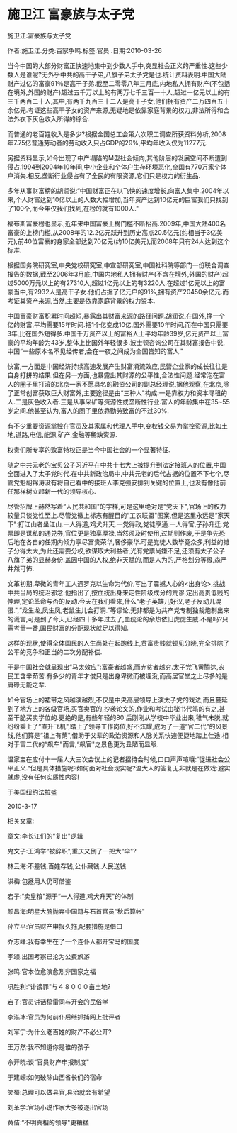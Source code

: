 # 施卫江  富豪族与太子党

施卫江:富豪族与太子党

作者:施卫江.分类:百家争鸣.标签:官员 .日期:2010-03-26

当今中国的大部分财富正快速地集中到少数人手中,突显社会正义的严重性.这些少数人是谁呢?无外乎中共的高干子弟,八旗子弟太子党是也.统计资料表明:中国大陆财产过亿的富豪91％是高干子弟.截至二零零八年三月底,内地私人拥有财产(不包括在境外,外国的财产)超过五千万以上的有两万七千三百一十人,超过一亿元以上的有三千两百二十人,其中,有两千九百三十二人是高干子女,他们拥有资产二万四百五十余亿元.考证这些高干子女的资产来源,无疑地是依靠家庭背景的权力,非法所得和合法外衣下灰色收入所得的综合.

而普通的老百姓收入是多少?根据全国总工会第六次职工调查所获资料分析,2008年7.75亿普通劳动者的劳动收入只占GDP的29%,平均年收入仅为11277元.

另据资料显示,如今出现了中产塌陷的M型社会倾向,其他阶层的发展空间不断遭到侵占.1994到2004年10年间,中小企业和个体户生存环境恶化,全国有770万家个体户消失.相反,垄断行业侵占有了全民的有限资源,它们只是权力的衍生品.

多年从事财富榜的胡润说:“中国财富正在以飞快的速度增长,向富人集中.2004年以来,个人财富达到10亿以上的人数大幅增加,当年资产达到10亿元的巨富我们只找到了100个,而今年仅我们找到,在榜的就有1000人."

福布斯富豪榜也显示,近年来中国富豪上榜门槛不断抬高.2009年,中国大陆400名富豪的上榜门槛,从2008年的12.2亿元跃升到历史高点20.5亿元(约相当于3亿美元),前40位富豪的身家全部达到70亿元(约10亿美元),而2008年只有24人达到这个标准.

根据国务院研究室,中央党校研究室,中宣部研究室,中国社科院等部门一份联合调查报告的数据,截至2006年3月底,中国内地私人拥有财产(不含在境外,外国的财产)超过5000万元以上的有27310人,超过1亿元以上的有3220人.在超过1亿元以上的富豪当中,有2932人是高干子女.他们占据了亿元户的91%,拥有资产20450余亿元.而考证其资产来源,当然,主要是依靠家庭背景的权力资本.

中国富豪财富积累时间超短,暴露出其财富来源的路径问题.胡润说,在国外,挣一个亿的财富,平均需要15年时间.把1个亿变成10亿,国外需要10年时间,而在中国只需要3年,比在国外短得多.中国千万资产以上的富裕人士平均年龄39岁,亿元资产以上富豪的平均年龄为43岁,整体上比国外年轻很多.波士顿咨询公司在其财富报告中说,中国“一些原本名不见经传者,会在一夜之间成为全国皆知的富人."

快富,一方面是中国经济持续高速发展产生财富涌流效应,民营企业家的成长往往是自身打拼的结果.但在另一方面,也暴露出其财源的公平性,合法性问题.经常泡在富人的圈子里打滚的北京一家不愿具名的融资公司的副总经理说,据他观察,在北京,除了正常创富获取巨大财富外,主要途径是由“三种人"构成:一是靠权力和资本寻租的人.二是灰色收入者.三是从事采矿等资源性或垄断性行业.富人的年龄集中在35~55岁之间.他甚至认为,富人的圈子里依靠勤劳致富的不过30%.

有不少重要资源掌控在官员及其家属和代理人手中,变权钱交易为掌控资源,比如土地,道路,电信,能源,矿产,金融等稀缺资源.

权贵们所专享的致富特权正是当今中国社会的一个显著特征.

随之中共元老的宝贝公子习近平在中共十七大上被提升到法定接班人的位置,中国全面进入了太子党时代.在中共新政治局中,中共元老的后代占据的位置不下七个,尽管党魁胡锦涛没有将自己看中的接班人李克强安排到关键的位置上,也没有像他前任那样树立起新一代的领导核心.

尽管招牌上赫然写着“人民共和国"的字样,可是这里绝对是“党天下",官场上的权力较量只谈党性至上.尽管党徽上标志有醒目的“工农联盟"图案,但是这里永远是“家天下":打江山者坐江山.一人得道,鸡犬升天.一党得政,党徒享通.一人得官,子孙升迁.党票即是谋私的通兑券,官位更是独享厚禄,当然须及时使用,过期则作废,于是争先恐后地在各自的任期内倾力享尽富贵荣华,奢侈豪华.可是党徒人数毕竟众多,利益的摊子分得太大,为此还需要分权,欲谋取大利益者,光有党票尚嫌不足,还须有太子公子八旗子弟的显赫身份.盖因中国的人权,绝非天赋的,而是人为的,严格划分等级,森严井然可怖.

文革初期,卑微的青年工人遇罗克以生命为代价,写出了震撼人心的<出身论>,挑战中共当局的统治邪念.他指出了,按血统出身来定性阶级成分的荒谬,定出高贵低贱的悖理,定论革命与否的反动.今天在我们看来,什么“老子英雄儿好汉,老子反动儿混蛋.",“龙生龙,凤生凤,老鼠生儿会打洞."等谬论,无非都是为共产党专制独裁炮制出来的谎言,可是到了今天,已经四十多年过去了,血统论的余热依旧虎虎生威.不是吗?只需考量一番,国民财富的分配现状就足以得知.

这样的现状,使得全体国民的人生尚处在起跑线上,贫富贵贱就顿见分晓,完全排除了公平的竞争和正当的二次分配补偿.

于是中国社会就呈现出“马太效应":富豪者越盛,而赤贫者越穷.太子党飞黄腾达,农民工含辛茹苦.有多少的青年才俊只是出身卑微而被埋没,而高居官堂之上尽多的是庸碌无能之辈.

如今官场上的裙带之风越演越烈,不仅是中央高层领导上演太子党的戏法,而且蔓延到了地方上的各级官场,买官卖官的,抄袭论文的,作业和考试由秘书代笔的有之,甚至干脆买卖学位的.更绝的是,有些年轻的80'后刚刚从学校中毕业出来,稚气未脱,就纷纷乘上了“直升飞机",踏上了领导工作岗位,好不炫耀,成为了一道“官二代"的风景线,他们算是“祖上有荫",借助于父辈的政治资源和人脉关系快速便捷地踏上仕途.相对于富二代的“飙车"而言,“飙官"之景色更为丑陋而显眼.

温家宝在应付十一届人大三次会议上的记者招待会时候,口口声声喧嚷:“促进社会公平正义."但是具体措施呢?如何面对社会现实呢?温大人的答复无非就是在做戏:避实就虚,没有任何实质性内容!

于美国纽约法拉盛

2010-3-17



相关文章:

章文:李长江们的“复出"逻辑

鬼文子:王鸿举“被辞职",重庆又倒了一把大“伞"?

林云海:不差钱,百姓存钱,公仆藏钱,人民送钱

洪梅:包拯用人仍可借鉴

宕子:“卖皇粮"源于“一人得道,鸡犬升天"的体制

颜昌海:明星大腕抛弃中国籍与石首官员“秋后算帐"

孙立平:官员财产申报久拖,配套措施是借口

乔志峰:我有幸生在了一个连仆人都开宝马的国度

李颂:出国考察已沦为公费旅游

张鸣:官本位愈演愈烈非国家之福

巩胜利:“诽谤罪"与４８０００亩土地?

宕子:官员讲话稿雷同与开会的民俗学

李泓冰:官员为何前仆后继抓捕网上批评者

刘军宁:为什么老百姓的财产不必公开?

王万然:我不知道你是谁的孩子

佘开晓:谈“官员财产申报制度"

于建嵘:如何破除山西省长们的宿命

笑蜀:总理可以做县官,县治就会有希望

刘革学:官场小说作家大多被逐出官场

黄佶:“不明真相的领导"更糟糕